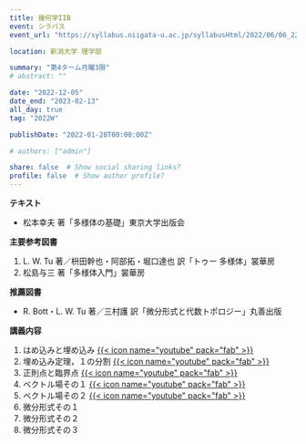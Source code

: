 ```yaml
---
title: 幾何学IIB
event: シラバス
event_url: "https://syllabus.niigata-u.ac.jp/syllabusHtml/2022/06/06_224S1542_ja_JP.html"

location: 新潟大学 理学部

summary: "第4ターム月曜3限"
# abstract: ""

date: "2022-12-05"
date_end: "2023-02-13"
all_day: true
tag: "2022W"

publishDate: "2022-01-28T00:00:00Z"

# authors: ["admin"]

share: false  # Show social sharing links?
profile: false  # Show author profile?
---
```

**テキスト**
- 松本幸夫 著「多様体の基礎」東京大学出版会

**主要参考図書**
1. L. W. Tu 著／枡田幹也・阿部拓・堀口達也 訳「トゥー 多様体」裳華房
2. 松島与三 著「多様体入門」裳華房

**推薦図書**
- R. Bott・L. W. Tu 著／三村護 訳「微分形式と代数トポロジー」丸善出版

**講義内容**
1. はめ込みと埋め込み
	[{{< icon name="youtube" pack="fab" >}}](https://youtu.be/sH0Fnr7dfD8)
2. 埋め込み定理，１の分割
	[{{< icon name="youtube" pack="fab" >}}](https://youtu.be/u2EDZC48OrI)
3. 正則点と臨界点
	[{{< icon name="youtube" pack="fab" >}}](https://youtu.be/empXWbrxRUM)
4. ベクトル場その１
	[{{< icon name="youtube" pack="fab" >}}](https://youtu.be/GFPRs_kYDsQ)
5. ベクトル場その２
	[{{< icon name="youtube" pack="fab" >}}](https://youtu.be/3vqdeo-3W0Y)
6. 微分形式その１
7. 微分形式その２
8. 微分形式その３
